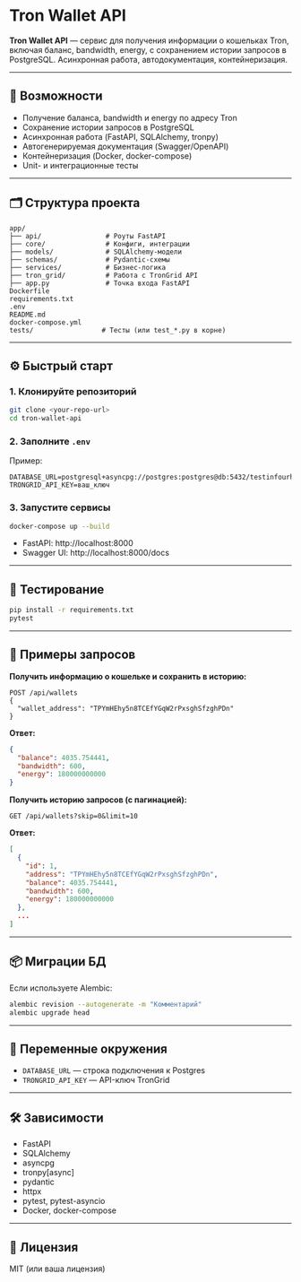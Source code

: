 # Tron Wallet API

**Tron Wallet API** — сервис для получения информации о кошельках Tron, включая баланс, bandwidth, energy, с сохранением истории запросов в PostgreSQL. Асинхронная работа, автодокументация, контейнеризация.

---

## 🚀 Возможности

- Получение баланса, bandwidth и energy по адресу Tron
- Сохранение истории запросов в PostgreSQL
- Асинхронная работа (FastAPI, SQLAlchemy, tronpy)
- Автогенерируемая документация (Swagger/OpenAPI)
- Контейнеризация (Docker, docker-compose)
- Unit- и интеграционные тесты

---

## 🗂️ Структура проекта

```
app/
├── api/                # Роуты FastAPI
├── core/               # Конфиги, интеграции
├── models/             # SQLAlchemy-модели
├── schemas/            # Pydantic-схемы
├── services/           # Бизнес-логика
├── tron_grid/          # Работа с TronGrid API
├── app.py              # Точка входа FastAPI
Dockerfile
requirements.txt
.env
README.md
docker-compose.yml
tests/                 # Тесты (или test_*.py в корне)
```

---

## ⚙️ Быстрый старт

### 1. Клонируйте репозиторий

```sh
git clone <your-repo-url>
cd tron-wallet-api
```

### 2. Заполните `.env`

Пример:
```
DATABASE_URL=postgresql+asyncpg://postgres:postgres@db:5432/testinfourhours
TRONGRID_API_KEY=ваш_ключ
```

### 3. Запустите сервисы

```sh
docker-compose up --build
```

- FastAPI: http://localhost:8000
- Swagger UI: http://localhost:8000/docs

---

## 🧪 Тестирование

```sh
pip install -r requirements.txt
pytest
```

---

## 📝 Примеры запросов

**Получить информацию о кошельке и сохранить в историю:**
```http
POST /api/wallets
{
  "wallet_address": "TPYmHEhy5n8TCEfYGqW2rPxsghSfzghPDn"
}
```
**Ответ:**
```json
{
  "balance": 4035.754441,
  "bandwidth": 600,
  "energy": 180000000000
}
```

**Получить историю запросов (с пагинацией):**
```http
GET /api/wallets?skip=0&limit=10
```
**Ответ:**
```json
[
  {
    "id": 1,
    "address": "TPYmHEhy5n8TCEfYGqW2rPxsghSfzghPDn",
    "balance": 4035.754441,
    "bandwidth": 600,
    "energy": 180000000000
  },
  ...
]
```

---

## 📦 Миграции БД

Если используете Alembic:
```sh
alembic revision --autogenerate -m "Комментарий"
alembic upgrade head
```

---

## 📝 Переменные окружения

- `DATABASE_URL` — строка подключения к Postgres
- `TRONGRID_API_KEY` — API-ключ TronGrid

---

## 🛠️ Зависимости

- FastAPI
- SQLAlchemy
- asyncpg
- tronpy[async]
- pydantic
- httpx
- pytest, pytest-asyncio
- Docker, docker-compose

---

## 📄 Лицензия

MIT (или ваша лицензия)